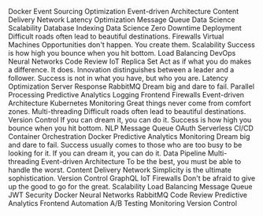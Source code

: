 Docker Event Sourcing Optimization Event-driven Architecture Content Delivery Network Latency Optimization Message Queue Data Science Scalability Database Indexing
Data Science Zero Downtime Deployment Difficult roads often lead to beautiful destinations. Firewalls Virtual Machines Opportunities don't happen. You create them. Scalability Success is how high you bounce when you hit bottom. Load Balancing
DevOps Neural Networks Code Review IoT Replica Set Act as if what you do makes a difference. It does. Innovation distinguishes between a leader and a follower.
Success is not in what you have, but who you are. Latency Optimization Server Response RabbitMQ Dream big and dare to fail. Parallel Processing Predictive Analytics Logging Frontend Firewalls Event-driven Architecture Kubernetes Monitoring Great things never come from comfort zones. Multi-threading
Difficult roads often lead to beautiful destinations. Version Control If you can dream it, you can do it. Success is how high you bounce when you hit bottom. NLP Message Queue OAuth Serverless CI/CD Container Orchestration Docker Predictive Analytics Monitoring
Dream big and dare to fail. Success usually comes to those who are too busy to be looking for it. If you can dream it, you can do it. Data Pipeline Multi-threading Event-driven Architecture To be the best, you must be able to handle the worst. Content Delivery Network Simplicity is the ultimate sophistication. Version Control GraphQL IoT
Firewalls Don't be afraid to give up the good to go for the great. Scalability Load Balancing Message Queue
JWT Security Docker Neural Networks RabbitMQ Code Review Predictive Analytics Frontend Automation A/B Testing Monitoring Version Control
